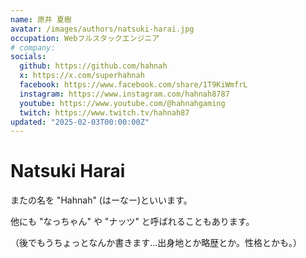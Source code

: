 ```yaml
---
name: 原井 夏樹
avatar: /images/authors/natsuki-harai.jpg
occupation: Webフルスタックエンジニア
# company:
socials:
  github: https://github.com/hahnah
  x: https://x.com/superhahnah
  facebook: https://www.facebook.com/share/1T9KiWmfrL
  instagram: https://www.instagram.com/hahnah8787
  youtube: https://www.youtube.com/@hahnahgaming
  twitch: https://www.twitch.tv/hahnah87
updated: "2025-02-03T00:00:00Z"
---
```


# Natsuki Harai

またの名を "Hahnah" (はーなー)といいます。

他にも "なっちゃん" や "ナッツ" と呼ばれることもあります。

（後でもうちょっとなんか書きます...出身地とか略歴とか。性格とかも。）
